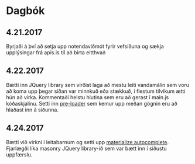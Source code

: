 # Dagbók

## 4.21.2017

Byrjaði á því að setja upp notendaviðmót fyrir vefsíðuna og sækja upplýsingar frá apis.is til að birta eitthvað


## 4.22.2017

Bætti inn JQuery library sem virðist laga að mestu leiti vandamálin sem voru að koma upp þegar síðan var minnkuð eða stækkuð, í flestum tilvikum ætti hún að virka. Kommentaði helstu hlutina sem eru að gerast í main.js kóðaskjalinu. Setti inn <a href="http://materializecss.com/preloader.html">pre-loader</a> sem kemur upp meðan gögnin eru að hlaðast inn á síðunna.


## 4.24.2017

Bætti við virkni í leitabarnum og setti upp <a href="http://materializecss.com/forms.html#autocomplete">materialize autocomplete</a>. Fjarlægði líka masonry JQuery library-ið sem var bætt inn í síðustu uppfærslu.
